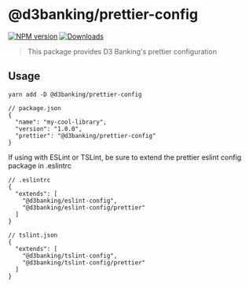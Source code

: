 # @d3banking/prettier-config

[![NPM version](https://img.shields.io/npm/v/@d3banking/prettier-config.svg?style=flat)](https://www.npmjs.com/package/@d3banking/prettier-config)
[![Downloads](https://img.shields.io/npm/dm/@d3banking/prettier-config.svg)](https://www.npmjs.com/package/@d3banking/prettier-config)

> This package provides D3 Banking's prettier configuration

## Usage

```
yarn add -D @d3banking/prettier-config
```

```
// package.json
{
  "name": "my-cool-library",
  "version": "1.0.0",
  "prettier": "@d3banking/prettier-config"
}
```

If using with ESLint or TSLint, be sure to extend the prettier eslint config package in .eslintrc
```
// .eslintrc
{
  "extends": [
    "@d3banking/eslint-config",
    "@d3banking/eslint-config/prettier"
  ]
}
```

```
// tslint.json
{
  "extends": [
    "@d3banking/tslint-config",
    "@d3banking/tslint-config/prettier"
  ]
}
```
